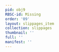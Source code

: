 ```yaml
---
pid: obj9
RBSC-id: Missing
order: '09'
layout: slippages_item
collection: slippages
thumbnail: ''
full: ''
manifest: ''
---
```


